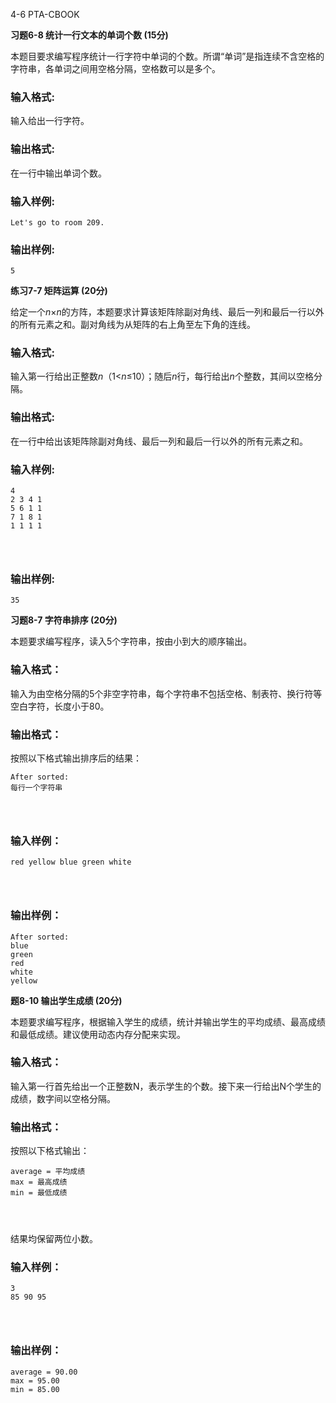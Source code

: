 4-6 PTA-CBOOK

**习题6-8 统计一行文本的单词个数 (15分)**

本题目要求编写程序统计一行字符中单词的个数。所谓“单词”是指连续不含空格的字符串，各单词之间用空格分隔，空格数可以是多个。

### 输入格式:

输入给出一行字符。

### 输出格式:

在一行中输出单词个数。

### 输入样例:

```in
Let's go to room 209.
```

### 输出样例:

```
5
```



**练习7-7 矩阵运算 (20分)**

给定一个*n*×*n*的方阵，本题要求计算该矩阵除副对角线、最后一列和最后一行以外的所有元素之和。副对角线为从矩阵的右上角至左下角的连线。

### 输入格式:

输入第一行给出正整数*n*（1<*n*≤10）；随后*n*行，每行给出*n*个整数，其间以空格分隔。

### 输出格式:

在一行中给出该矩阵除副对角线、最后一列和最后一行以外的所有元素之和。

### 输入样例:

```in
4
2 3 4 1
5 6 1 1
7 1 8 1
1 1 1 1

      
    
```

### 输出样例:

```out
35
```



**习题8-7 字符串排序 (20分)**

本题要求编写程序，读入5个字符串，按由小到大的顺序输出。

### 输入格式：

输入为由空格分隔的5个非空字符串，每个字符串不包括空格、制表符、换行符等空白字符，长度小于80。

### 输出格式：

按照以下格式输出排序后的结果：

```
After sorted:
每行一个字符串

      
    
```

### 输入样例：

```in
red yellow blue green white

      
    
```

### 输出样例：

```out
After sorted:
blue
green
red
white
yellow
```



**题8-10 输出学生成绩 (20分)**

本题要求编写程序，根据输入学生的成绩，统计并输出学生的平均成绩、最高成绩和最低成绩。建议使用动态内存分配来实现。

### 输入格式：

输入第一行首先给出一个正整数N，表示学生的个数。接下来一行给出N个学生的成绩，数字间以空格分隔。

### 输出格式：

按照以下格式输出：

```
average = 平均成绩
max = 最高成绩
min = 最低成绩

      
    
```

结果均保留两位小数。

### 输入样例：

```in
3
85 90 95

      
    
```

### 输出样例：

```out
average = 90.00
max = 95.00
min = 85.00
```